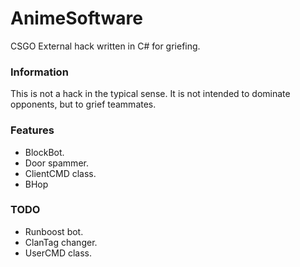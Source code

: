 # AnimeSoftware
CSGO External hack written in C# for griefing.

### Information
This is not a hack in the typical sense.  It is not intended to dominate opponents, but to grief teammates. 

### Features
- BlockBot.
- Door spammer.
- ClientCMD class.
- BHop

### TODO
- Runboost bot.
- ClanTag changer.
- UserCMD class.
